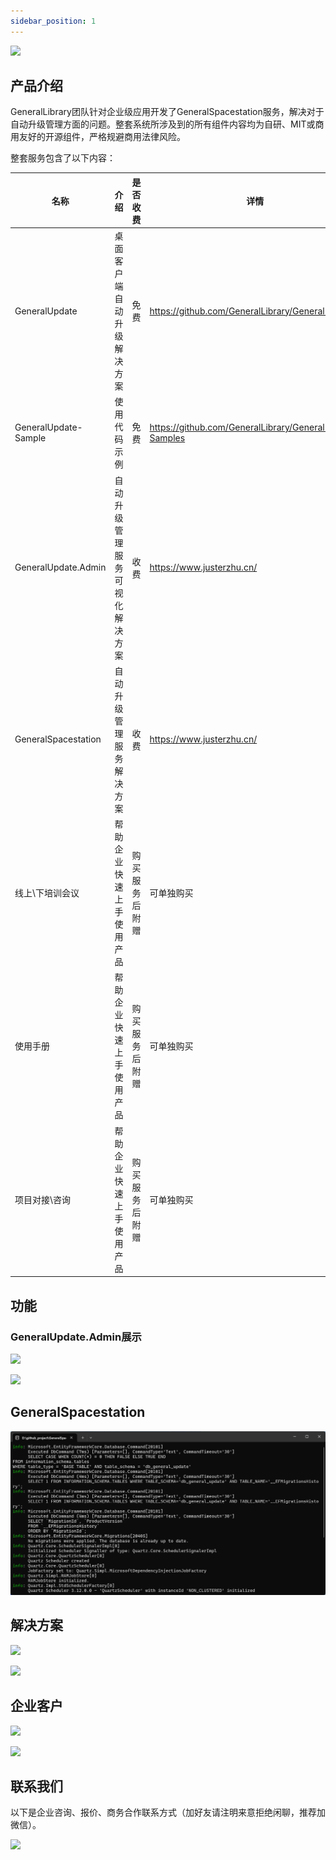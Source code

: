 ```yaml
---
sidebar_position: 1
---
```


![](imgs\GeneralUpdate_h2.png)

## 产品介绍

GeneralLibrary团队针对企业级应用开发了GeneralSpacestation服务，解决对于自动升级管理方面的问题。整套系统所涉及到的所有组件内容均为自研、MIT或商用友好的开源组件，严格规避商用法律风险。

整套服务包含了以下内容：

| 名称                 | 介绍                           | 是否收费       | 详情                                                    |
| -------------------- | ------------------------------ | -------------- | ------------------------------------------------------- |
| GeneralUpdate        | 桌面客户端自动升级解决方案     | 免费           | https://github.com/GeneralLibrary/GeneralUpdate         |
| GeneralUpdate-Sample | 使用代码示例                   | 免费           | https://github.com/GeneralLibrary/GeneralUpdate-Samples |
| GeneralUpdate.Admin  | 自动升级管理服务可视化解决方案 | 收费           | https://www.justerzhu.cn/                               |
| GeneralSpacestation  | 自动升级管理服务解决方案       | 收费           | https://www.justerzhu.cn/                               |
| 线上\下培训会议      | 帮助企业快速上手使用产品       | 购买服务后附赠 | 可单独购买                                              |
| 使用手册             | 帮助企业快速上手使用产品       | 购买服务后附赠 | 可单独购买                                              |
| 项目对接\咨询        | 帮助企业快速上手使用产品       | 购买服务后附赠 | 可单独购买                                              |



## 功能

### GeneralUpdate.Admin展示

![](imgs\generalspacestation.png)

![](imgs\generalspacestation2.png)



## GeneralSpacestation

![](imgs\GeneralSpacestation_server.png)



## 解决方案

![](imgs\solution2.png)

![](imgs\solution.png)



## 企业客户

![](imgs\corporateclient1.png)

![](imgs\corporateclient2.png)

## 联系我们

以下是企业咨询、报价、商务合作联系方式（加好友请注明来意拒绝闲聊，推荐加微信）。

![](imgs\contact.png)